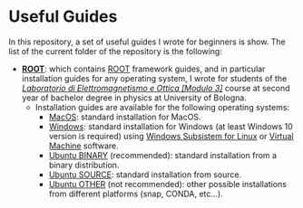 # Useful Guides
In this repository, a set of useful guides I wrote for beginners is show. The list of the current folder of the repository is the following:
- [**ROOT**](https://github.com/JustWhit3/useful-guides/tree/main/ROOT): which contains [ROOT](https://github.com/root-project/root) framework guides, and in particular installation guides for any operating system, I wrote for students of the [*Laboratorio di Elettromagnetismo e Ottica [Modulo 3]*](https://www.unibo.it/it/didattica/insegnamenti/insegnamento/2021/434322) course at second year of bachelor degree in physics at University of Bologna.
  * Installation guides are available for the following operating systems:
    - [MacOS](https://github.com/JustWhit3/useful-guides/blob/main/ROOT/MacOS.md): standard installation for MacOS.
    - [Windows](https://github.com/JustWhit3/useful-guides/blob/main/ROOT/Windows.md): standard installation for Windows (at least Windows 10 version is required) using [Windows Subsistem for Linux](https://docs.microsoft.com/en-us/windows/wsl/) or [Virtual Machine](https://www.virtualbox.org/) software.
    - [Ubuntu BINARY](https://github.com/JustWhit3/useful-guides/blob/main/ROOT/Ubuntu_BINARY.md) (recommended): standard installation from a binary distribution.
    - [Ubuntu SOURCE](https://github.com/JustWhit3/useful-guides/blob/main/ROOT/Ubuntu_SOURCE.md): standard installation from source.
    - [Ubuntu OTHER](https://github.com/JustWhit3/useful-guides/blob/main/ROOT/Ubuntu_OTHER.md) (not recommended): other possible installations from different platforms (snap, CONDA, etc...).

